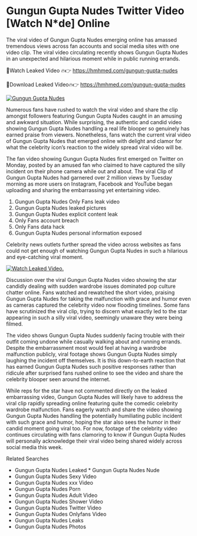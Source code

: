 ﻿# Gungun Gupta Nudes Twitter Video [Watch N*de] Online

The viral video of ﻿Gungun Gupta Nudes emerging online has amassed tremendous views across fan accounts and social media sites with one video clip. The viral video circulating recently shows ﻿Gungun Gupta Nudes in an unexpected and hilarious moment while in public running errands. 

🔴Watch Leaked Video 🔥👉  https://hmhmed.com/gungun-gupta-nudes 

🔴Download Leaked Video🔥👉  https://hmhmed.com/gungun-gupta-nudes 

[![Gungun Gupta Nudes](https://i.imgur.com/dJHk4Zq.gif)](https://hmhmed.com/gungun-gupta-nudes)

Numerous fans have rushed to watch the viral video and share the clip amongst followers featuring ﻿Gungun Gupta Nudes caught in an amusing and awkward situation. While surprising, the authentic and candid video showing ﻿Gungun Gupta Nudes handling a real life blooper so genuinely has earned praise from viewers. Nonetheless, fans watch the current viral video of ﻿Gungun Gupta Nudes that emerged online with delight and clamor for what the celebrity icon’s reaction to the widely spread viral video will be.

The fan video showing ﻿Gungun Gupta Nudes first emerged on Twitter on Monday, posted by an amused fan who claimed to have captured the silly incident on their phone camera while out and about. The viral Clip of ﻿Gungun Gupta Nudes had garnered over 2 million views by Tuesday morning as more users on Instagram, Facebook and YouTube began uploading and sharing the embarrassing yet entertaining video. 

1. ﻿Gungun Gupta Nudes Only Fans leak video
2. ﻿Gungun Gupta Nudes leaked pictures
3. ﻿Gungun Gupta Nudes explicit content leak
4. Only Fans account breach
5. Only Fans data hack
6. ﻿Gungun Gupta Nudes personal information exposed

Celebrity news outlets further spread the video across websites as fans could not get enough of watching ﻿Gungun Gupta Nudes in such a hilarious and eye-catching viral moment. 

[![Watch Leaked Video.](https://miro.medium.com/v2/resize:fit:828/format:webp/1*cilzJN44JGOrTw9NJCrNHA.gif "Watch Leaked Video")](https://hmhmed.com/gungun-gupta-nudes)

Discussion over the viral ﻿Gungun Gupta Nudes video showing the star candidly dealing with sudden wardrobe issues dominated pop culture chatter online. Fans watched and rewatched the short video, praising ﻿Gungun Gupta Nudes for taking the malfunction with grace and humor even as cameras captured the celebrity video now flooding timelines. Some fans have scrutinized the viral clip, trying to discern what exactly led to the star appearing in such a silly viral video, seemingly unaware they were being filmed.

The video shows ﻿Gungun Gupta Nudes suddenly facing trouble with their outfit coming undone while casually walking about and running errands. Despite the embarrassment most would feel at having a wardrobe malfunction publicly, viral footage shows ﻿Gungun Gupta Nudes simply laughing the incident off themselves. It is this down-to-earth reaction that has earned ﻿Gungun Gupta Nudes such positive responses rather than ridicule after surprised fans rushed online to see the video and share the celebrity blooper seen around the internet.  

While reps for the star have not commented directly on the leaked embarrassing video, ﻿Gungun Gupta Nudes will likely have to address the viral clip rapidly spreading online featuring quite the comedic celebrity wardrobe malfunction. Fans eagerly watch and share the video showing ﻿Gungun Gupta Nudes handling the potentially humiliating public incident with such grace and humor, hoping the star also sees the humor in their candid moment going viral too. For now, footage of the celebrity video continues circulating with fans clamoring to know if ﻿Gungun Gupta Nudes will personally acknowledge their viral video being shared widely across social media this week.

Related Searches
* ﻿Gungun Gupta Nudes Leaked
﻿* Gungun Gupta Nudes Nude
* ﻿Gungun Gupta Nudes Sexy Video
* ﻿Gungun Gupta Nudes xxx Video
* ﻿Gungun Gupta Nudes Porn
* ﻿Gungun Gupta Nudes Adult Video
* ﻿Gungun Gupta Nudes Shower Video
* ﻿Gungun Gupta Nudes Twitter Video
* ﻿Gungun Gupta Nudes Onlyfans Video
* ﻿Gungun Gupta Nudes Leaks
* ﻿Gungun Gupta Nudes Photos